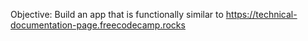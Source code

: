 Objective: Build an app that is functionally similar to https://technical-documentation-page.freecodecamp.rocks

